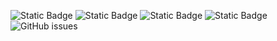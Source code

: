 ![Static Badge](https://img.shields.io/badge/blacklists-61-000000) ![Static Badge](https://img.shields.io/badge/blacklisted-3008295-cc0000) ![Static Badge](https://img.shields.io/badge/whitelisted-2254-00CC00) ![Static Badge](https://img.shields.io/badge/streaming_blacklist-28107-000000) ![GitHub issues](https://img.shields.io/github/issues/fabriziosalmi/blacklists)
